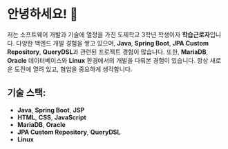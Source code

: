 # 안녕하세요! 👋

저는 소프트웨어 개발과 기술에 열정을 가진 도제학교 3학년 학생이자 **학습근로자**입니다. 다양한 백엔드 개발 경험을 쌓고 있으며, **Java**, **Spring Boot**, **JPA Custom Repository**, **QueryDSL**과 관련된 프로젝트 경험이 많습니다. 또한, **MariaDB**, **Oracle** 데이터베이스와 **Linux** 환경에서의 개발을 다뤄본 경험이 있습니다. 항상 새로운 도전에 열려 있고, 협업을 중요하게 생각합니다.

## 기술 스택:
- **Java**, **Spring Boot**, **JSP**
- **HTML**, **CSS**, **JavaScript**
- **MariaDB**, **Oracle**
- **JPA Custom Repository**, **QueryDSL**
- **Linux**

